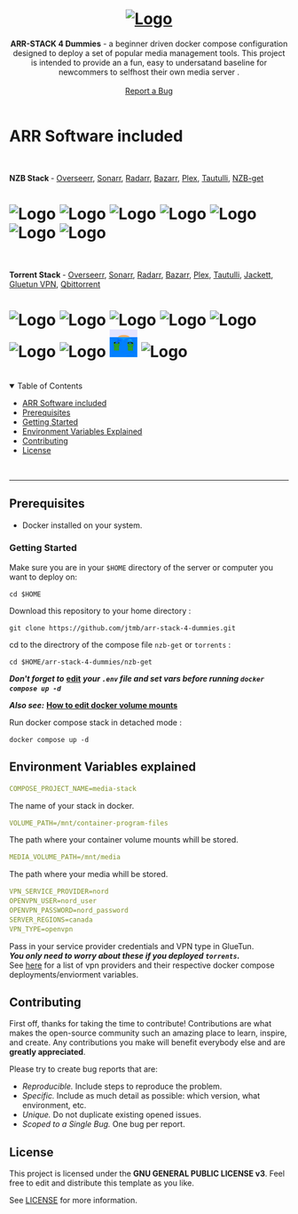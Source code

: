 <h1 align="center">
  <a href="https://github.com/jtmb">
    <img src="https://m.media-amazon.com/images/I/81lEZsk5bZL._AC_UF1000,1000_QL80_.jpg" alt="Logo" width="125" height="150">
  </a>
</h1>

<div align="center">
  <b>ARR-STACK 4 Dummies</b> - a beginner driven docker compose configuration designed to deploy a set of popular media management tools.
  This project is intended to provide an a fun, easy to undersatand baseline for newcommers to selfhost their own media server .
  <br />
  <br />
  <a href="https://github.com/jtmb/retropie/issues/new?assignees=&labels=bug&title=bug%3A+">Report a Bug</a>
</div>

<br>

# ARR Software included
<br>

<b>NZB Stack </b> -
 [Overseerr](https://overseerr.dev/),
 [Sonarr](https://sonarr.tv/),
 [Radarr](https://radarr.video/),
 [Bazarr](https://www.bazarr.media/),
 [Plex](https://www.plex.tv/),
 [Tautulli](https://tautulli.com/),
 [NZB-get](https://nzbget.net/)



<h1 align="left">
  
  <a>
    <img src="https://user-images.githubusercontent.com/1066576/125193232-b41d8900-e28e-11eb-801b-3b643f672536.png" alt="Logo" width="50" height="50">
    <img src="https://res.cloudinary.com/razordarkamg/image/upload/v1621212884/SonarrV3_pufacd.png" alt="Logo" width="50" height="50">
    <img src="https://static-00.iconduck.com/assets.00/radarr-icon-1845x2048-97le6lim.png" alt="Logo" width="50" height="50">
    <img src="https://static-00.iconduck.com/assets.00/bazarr-icon-1024x1024-r79rssva.png" alt="Logo" width="50" height="50">
    <img src="https://cdn.icon-icons.com/icons2/3053/PNG/512/plex_macos_bigsur_icon_189825.png" alt="Logo" width="50" height="50">
    <img src="https://styles.redditmedia.com/t5_75bbd/styles/communityIcon_dsn6jjf37ja11.png" alt="Logo" width="50" height="50">
    <img src="https://avatars.githubusercontent.com/u/3368377?s=200&v=4" alt="Logo" width="50" height="50">
  </a>
</h1>

<br>

<b>Torrent Stack </b> -
 [Overseerr](https://overseerr.dev/),
 [Sonarr](https://sonarr.tv/),
 [Radarr](https://radarr.video/),
 [Bazarr](https://www.bazarr.media/),
 [Plex](https://www.plex.tv/),
 [Tautulli](https://tautulli.com/),
 [Jackett](https://github.com/Jackett/Jackett),
 [Gluetun VPN](https://github.com/qdm12/gluetun),
 [Qbittorrent](https://docs.linuxserver.io/images/docker-qbittorrent/)

<h1 align="left">
  <a>
    <img src="https://user-images.githubusercontent.com/1066576/125193232-b41d8900-e28e-11eb-801b-3b643f672536.png" alt="Logo" width="50" height="50">
    <img src="https://res.cloudinary.com/razordarkamg/image/upload/v1621212884/SonarrV3_pufacd.png" alt="Logo" width="50" height="50">
    <img src="https://static-00.iconduck.com/assets.00/radarr-icon-1845x2048-97le6lim.png" alt="Logo" width="50" height="50">
    <img src="https://static-00.iconduck.com/assets.00/bazarr-icon-1024x1024-r79rssva.png" alt="Logo" width="50" height="50">
    <img src="https://cdn.icon-icons.com/icons2/3053/PNG/512/plex_macos_bigsur_icon_189825.png" alt="Logo" width="50" height="50">
    <img src="https://styles.redditmedia.com/t5_75bbd/styles/communityIcon_dsn6jjf37ja11.png" alt="Logo" width="50" height="50">
    <img src="https://user-images.githubusercontent.com/27040483/28728094-99f3e3f6-73c7-11e7-8f8d-28912dc6ac0d.png" alt="Logo" width="50" height="50">
    <img src="https://raw.githubusercontent.com/qdm12/gluetun/master/title.svg" alt="Logo" width="50" height="50">
    <img src="https://upload.wikimedia.org/wikipedia/commons/thumb/6/66/New_qBittorrent_Logo.svg/1200px-New_qBittorrent_Logo.svg.png" alt="Logo" width="50" height="50">
  </a>
</h1>




<br>
<details open="open">
<summary>Table of Contents</summary>

- [ARR Software included](#arr-software-included)
- [Prerequisites](#prerequisites)
- [Getting Started](#getting-started) 
- [Environment Variables Explained](#environment-variables-explained)
- [Contributing](#contributing)
- [License](#license)

</details>
<br>

---

## Prerequisites
- Docker installed on your system.

### Getting Started

Make sure you are in your ``$HOME`` directory of the server or computer you want to deploy on:

```shell 
cd $HOME
```

Download this repository to your home directory :


```shell
git clone https://github.com/jtmb/arr-stack-4-dummies.git
```

cd to the directrory of the compose file ``nzb-get`` or ``torrents`` :

```shell
cd $HOME/arr-stack-4-dummies/nzb-get
```

***Don't forget to*** **[edit](how-to/edit-env-files.md)** ***your ``.env`` file and set vars before running ``docker compose up -d``***

***Also see:*** **[How to edit docker volume mounts](how-to/add-media-volume-mounts.md)**

Run docker compose stack in detached mode :
```shell
docker compose up -d
```

## Environment Variables explained
```yml
COMPOSE_PROJECT_NAME=media-stack
```  
The name of your stack in docker.

```yml
VOLUME_PATH=/mnt/container-program-files
```  
The path where your container volume mounts whill be stored. 

```yml
MEDIA_VOLUME_PATH=/mnt/media
```  
The path where your media whill be stored. 

```yml
VPN_SERVICE_PROVIDER=nord
OPENVPN_USER=nord_user
OPENVPN_PASSWORD=nord_password
SERVER_REGIONS=canada
VPN_TYPE=openvpn
```
Pass in your service provider credentials and VPN type in GlueTun.     
***You only need to worry about these if you deployed ``torrents``.***  
See [here](https://github.com/qdm12/gluetun-wiki/tree/main/setup/providers) for a list of vpn providers and their respective docker compose deployments/enviorment variables.


## Contributing

First off, thanks for taking the time to contribute! Contributions are what makes the open-source community such an amazing place to learn, inspire, and create. Any contributions you make will benefit everybody else and are **greatly appreciated**.

Please try to create bug reports that are:

- _Reproducible._ Include steps to reproduce the problem.
- _Specific._ Include as much detail as possible: which version, what environment, etc.
- _Unique._ Do not duplicate existing opened issues.
- _Scoped to a Single Bug._ One bug per report.

## License

This project is licensed under the **GNU GENERAL PUBLIC LICENSE v3**. Feel free to edit and distribute this template as you like.

See [LICENSE](LICENSE) for more information. 

